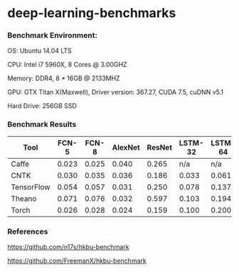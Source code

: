 # deep-learning-benchmarks

### Benchmark Environment:

OS: Ubuntu 14.04 LTS

CPU: Intel i7 5960X, 8 Cores @ 3.00GHZ

Memory: DDR4, 8 * 16GB @ 2133MHZ

GPU: GTX Titan X(Maxwell), Driver version: 367.27, CUDA 7.5, cuDNN v5.1

Hard Drive: 256GB SSD


### Benchmark Results

| Tool     | FCN-5 | FCN-8 | AlexNet | ResNet | LSTM-32 | LSTM-64 |
|-----------|-------|-------|---------|--------|---------|---------|
| Caffe | 0.023 | 0.025 | 0.040   | 0.265  |  n/a    | n/a     |
| CNTK  | 0.030 | 0.035 |  0.036  | 0.186  | 0.033   | 0.061   |
|TensorFlow| 0.054 | 0.057 | 0.031   | 0.250  |  0.078  | 0.137   |
| Theano | 0.071 | 0.076 | 0.032   | 0.597  |  0.103  |  0.194  |
| Torch  | 0.026 | 0.028 | 0.024   | 0.159  |  0.100  | 0.200   |

### References

https://github.com/n17s/hkbu-benchmark

https://github.com/FreemanX/hkbu-benchmark
